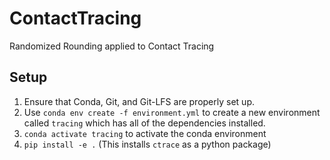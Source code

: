 # ContactTracing

Randomized Rounding applied to Contact Tracing

## Setup

1. Ensure that Conda, Git, and Git-LFS are properly set up.
2. Use `conda env create -f environment.yml` to create a new environment called `tracing` which has all of the dependencies installed.
3. `conda activate tracing` to activate the conda environment
4. `pip install -e .` (This installs `ctrace` as a python package)
